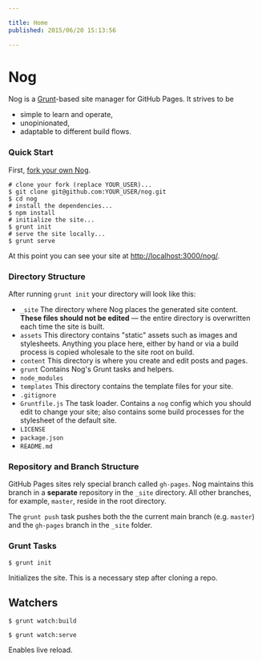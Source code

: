 ```yaml
---

title: Home
published: 2015/06/20 15:13:56

---
```


# Nog
Nog is a [Grunt](http://gruntjs.com)-based site manager for GitHub Pages. It strives to be

 - simple to learn and operate,
 - unopinionated,
 - adaptable to different build flows.
 
 

### Quick Start

First, [fork your own Nog](https://github.com/nowzoo/nog#fork-destination-box).
 

```
# clone your fork (replace YOUR_USER)...
$ git clone git@github.com:YOUR_USER/nog.git 
$ cd nog
# install the dependencies...
$ npm install
# initialize the site...
$ grunt init
# serve the site locally...
$ grunt serve
```    

At this point you can see your site at <http://localhost:3000/nog/>.
    
### Directory Structure

After running `grunt init` your directory will look like this:

 - `_site` The directory where Nog places the generated site content. **These files should not be edited** &mdash;
    the entire directory is overwritten each time the site is built.
 - `assets` This directory contains "static" assets such as images and stylesheets. Anything you place here,
   either by hand or via a build process is copied wholesale to the site root on build.
 - `content` This directory is where you create and edit posts and pages.
 - `grunt` Contains Nog's Grunt tasks and helpers.
 - `node_modules`  
 - `templates` This directory contains the template files for your site.
 - `.gitignore`
 - `Gruntfile.js` The task loader. Contains a `nog` config which you should edit to change your site; also contains
   some build processes for the stylesheet of the default site.
 - `LICENSE`
 - `package.json`
 - `README.md`
 
### Repository and Branch Structure
 
GitHub Pages sites rely special branch called `gh-pages`. Nog maintains this branch in a **separate** repository in the `_site` directory. All other branches, for example, `master`, reside in the root directory.

The `grunt push` task pushes both the the current main branch (e.g. `master`) and the `gh-pages` branch in the `_site` folder. 
 


### Grunt Tasks

`$ grunt init`

Initializes the site. This is a necessary step after cloning a repo.

## Watchers

`$ grunt watch:build`

`$ grunt watch:serve`

Enables live reload.


